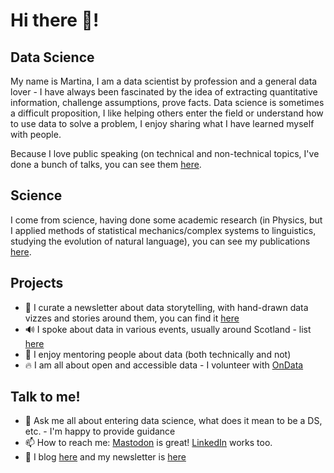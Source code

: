 # Hi there 👋!

## Data Science

My name is Martina, I am a data scientist by profession and a general data lover - I have always been fascinated by the idea of extracting quantitative information, challenge assumptions, prove facts. Data science is sometimes a difficult proposition, I like helping others enter the field or understand how to use data to solve a problem, I enjoy sharing what I have learned myself with people.

Because I love public speaking (on technical and non-technical topics, I've done a bunch of talks, you can see them [here](https://github.com/martinapugliese/martinapugliese/blob/main/speaking.md). 

## Science

I come from science, having done some academic research (in Physics, but I applied methods of statistical mechanics/complex systems to linguistics, studying the evolution of natural language), you can see my publications [here](https://github.com/martinapugliese/martinapugliese/blob/main/scientific_publications.md).

## Projects

- 🎨 I curate a newsletter about data storytelling, with hand-drawn data vizzes and stories around them, you can find it [here](https://doodlingdata.substack.com/)
- 🔊 I spoke about data in various events, usually around Scotland - list [here](https://github.com/martinapugliese/martinapugliese/blob/main/speaking.md)
- 👥 I enjoy mentoring people about data (both technically and not)
- 🔥 I am all about open and accessible data - I volunteer with [OnData](https://github.com/ondata)

## Talk to me!

<!--
**martinapugliese/martinapugliese** is a ✨ _special_ ✨ repository because its `README.md` (this file) appears on your GitHub profile.

Here are some ideas to get you started:

- 🔭 I’m currently working on ...
- 🌱 I’m currently learning ...
- 👯 I’m looking to collaborate on ...
- 🤔 I’m looking for help with ...
- 😄 Pronouns: ...
- ⚡ Fun fact: ...
-->

- 💬 Ask me all about entering data science, what does it mean to be a DS, etc. - I'm happy to provide guidance
- 📫 How to reach me: [Mastodon](https://fosstodon.org/@martinapugliese) is great! [LinkedIn](https://www.linkedin.com/in/martinapugliese/) works too.
- 📝 I blog [here](https://martinapugliese.github.io/) and my newsletter is [here](https://buttondown.email/martinapugliese)
